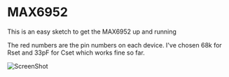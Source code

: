 MAX6952
================
This is an easy sketch to get the MAX6952 up and running

The red numbers are the pin numbers on each device.
I've chosen 68k for Rset and 33pF for Cset which works fine so far.

![ScreenShot](https://raw.github.com/TMuel1123/Arduino/master/MAX6952/MAX6952.png)
